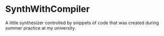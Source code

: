 # SynthWithCompiler
A little synthesizer controlled by snippets of code that was created during summer practice at my university.
